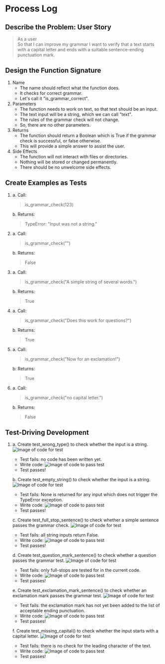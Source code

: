 # Process Log

## Describe the Problem: User Story
> As a user  
> So that I can improve my grammar
> I want to verify that a text starts with a capital letter and ends with a suitable sentence-ending punctuation mark.

## Design the Function Signature
1. Name
    - The name should reflect what the function does.
    - It checks for correct grammar.
    - Let's call it "is_grammar_correct".
2. Parameters
    - The function needs to work on text, so that text should be an input.
    - The text input will be a string, which we can call "text".
    - The rules of the grammar check will not change.
    - So, there are no other parameters.
3. Returns
    - The function should return a Boolean which is True if the grammar check is successful, or false otherwise.
    - This will provide a simple answer to assist the user.
4. Side Effects
    - The function will not interact with files or directories.
    - Nothing will be stored or changed permanently.
    - There should be no unwelcome side effects.

## Create Examples as Tests
1.
    a. Call:
    > is_grammar_check(123)

    b. Returns:
    > TypeError: "Input was not a string."

2. 
    a. Call:
    > is_grammar_check("")  
    
    b. Returns:
    > False

3.
    a. Call:
    > is_grammar_check("A simple string of several words.")

    b. Returns:
    > True

4.
    a. Call:
    > is_grammar_check("Does this work for questions?")

    b. Returns:
    > True

5.
    a. Call:
    > is_grammar_check("Now for an exclamation!")

    b: Returns:
    > True

6.
    a. Call:
    > is_grammar_check("no capital letter.")

    b. Returns:
    > False

## Test-Driving Development
1.
    a. Create test_wrong_type() to check whether the input is a string. ![Image of code for test]()
    - Test fails: no code has been written yet.
    - Write code: ![Image of code to pass test]()
    - Test passes!

    b. Create test_empty_string() to check whether the input is a string. ![Image of code for test]()
    - Test fails: None is returned for any input which does not trigger the TypeError exception.
    - Write code: ![Image of code to pass test]()
    - Test passes!

    c. Create test_full_stop_sentence() to check whether a simple sentence passes the grammar check. ![Image of code for test]()
    - Test fails: all string inputs return False.
    - Write code: ![Image of code to pass test]()
    - Test passes!

    d. Create test_question_mark_sentence() to check whether a question passes the grammar test. ![Image of code for test]()
    - Test fails: only full-stops are tested for in the current code.
    - Write code: ![Image of code to pass test]()
    - Test passes!

    e. Create test_exclamation_mark_sentence() to check whether an exclamation mark passes the grammar test. ![Image of code for test]()
    - Test fails: the exclamation mark has not yet been added to the list of acceptable ending punctuation.
    - Write code: ![Image of code to pass test]()
    - Test passes!

    f. Create test_missing_capital() to check whether the input starts with a capital letter. ![Image of code for test]()
    - Test fails: there is no check for the leading character of the text.
    - Write code: ![Image of code to pass test]()
    - Test passes!
    